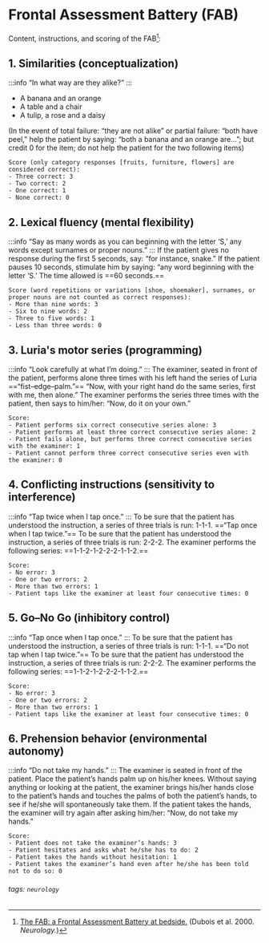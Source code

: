 # Frontal Assessment Battery (FAB)

Content, instructions, and scoring of the FAB[^source]:
## 1. Similarities (conceptualization)
:::info 
“In what way are they alike?” 
:::
* A banana and an orange
* A table and a chair
* A tulip, a rose and a daisy

(In the event of total failure: “they are not alike” or partial failure: “both have peel,” help the patient by saying: “both a banana and an orange are...”; but credit 0 for the item; do not help the patient for the two following items)
```
Score (only category responses [fruits, furniture, flowers] are considered correct):
- Three correct: 3
- Two correct: 2
- One correct: 1
- None correct: 0
```
## 2. Lexical fluency (mental flexibility)
:::info
“Say as many words as you can beginning with the letter ‘S,’ any words except surnames or proper nouns.”
:::
If the patient gives no response during the first 5 seconds, say: “for instance, snake.” If the patient pauses 10 seconds, stimulate him by saying: “any word beginning with the letter ‘S.’ The time allowed is ==60 seconds.==

```
Score (word repetitions or variations [shoe, shoemaker], surnames, or proper nouns are not counted as correct responses):
- More than nine words: 3
- Six to nine words: 2
- Three to five words: 1
- Less than three words: 0
```
## 3. Luria's motor series (programming)
:::info
“Look carefully at what I’m doing.”
:::
The examiner, seated in front of the patient, performs alone three times with his left hand the series of Luria ==“fist–edge–palm.”== “Now, with your right hand do the same series, first with me, then alone.” The examiner performs the series three times with the patient, then says to him/her: “Now, do it on your own.”

```
Score:
- Patient performs six correct consecutive series alone: 3
- Patient performs at least three correct consecutive series alone: 2
- Patient fails alone, but performs three correct consecutive series with the examiner: 1
- Patient cannot perform three correct consecutive series even with the examiner: 0
```
## 4. Conflicting instructions (sensitivity to interference)
:::info 
“Tap twice when I tap once.”
:::
To be sure that the patient has understood the instruction, a series of three trials is run: 1-1-1. ==“Tap once when I tap twice.”== To be sure that the patient has understood the instruction, a series of three trials is run: 2-2-2. The examiner performs the following
series: ==1-1-2-1-2-2-2-1-1-2.==

```
Score:
- No error: 3
- One or two errors: 2
- More than two errors: 1
- Patient taps like the examiner at least four consecutive times: 0
```
## 5. Go–No Go (inhibitory control)
:::info
“Tap once when I tap once.”
:::
To be sure that the patient has understood the instruction, a series of three trials is run: 1-1-1. ==“Do not tap when I tap twice.”== To be sure that the patient has understood the instruction, a series of three trials is run: 2-2-2. The examiner performs the following series: ==1-1-2-1-2-2-2-1-1-2.==

```
Score: 
- No error: 3
- One or two errors: 2
- More than two errors: 1
- Patient taps like the examiner at least four consecutive times: 0
```
## 6. Prehension behavior (environmental autonomy)
:::info
“Do not take my hands.”
:::
The examiner is seated in front of the patient. Place the patient’s hands palm up on his/her knees. Without saying anything or looking at the patient, the examiner brings his/her hands close to the patient’s hands and touches the palms of both the patient’s hands, to see if he/she will spontaneously take them. If the patient takes the hands, the examiner will try again after asking him/her: “Now, do not take my hands.”
```
Score:
- Patient does not take the examiner’s hands: 3
- Patient hesitates and asks what he/she has to do: 2
- Patient takes the hands without hesitation: 1
- Patient takes the examiner’s hand even after he/she has been told not to do so: 0
```
[^source]: [The FAB: a Frontal Assessment Battery at bedside.]( https://www.ncbi.nlm.nih.gov/pubmed/11113214) (Dubois et al. 2000. *Neurology.*)

###### tags: `neurology`